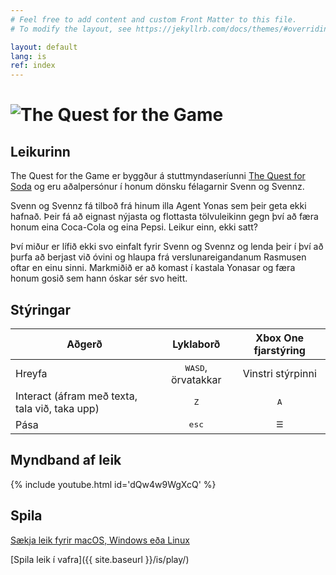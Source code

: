 ```yaml
---
# Feel free to add content and custom Front Matter to this file.
# To modify the layout, see https://jekyllrb.com/docs/themes/#overriding-theme-defaults

layout: default
lang: is
ref: index
---
```


<h1><img class="game-logo pixel-art" src="{{ site.baseurl }}/assets/img/the-quest-game-logo.png" alt="The Quest for the Game"></h1>

## Leikurinn

The Quest for the Game er byggður á stuttmyndaseríunni [The Quest for Soda](https://www.youtube.com/playlist?list=PLRPhs_MpGPlg9gD7TQp-APjz5g2SNIPe7) og eru aðalpersónur í honum dönsku félagarnir Svenn og Svennz.

Svenn og Svennz fá tilboð frá hinum illa Agent Yonas sem þeir geta ekki hafnað. Þeir fá að eignast nýjasta og flottasta tölvuleikinn gegn því að færa honum eina Coca-Cola og eina Pepsi. Leikur einn, ekki satt?

Því miður er lífið ekki svo einfalt fyrir Svenn og Svennz og lenda þeir í því að þurfa að berjast við óvini og hlaupa frá verslunareigandanum Rasmusen oftar en einu sinni. Markmiðið er að komast í kastala Yonasar og færa honum gosið sem hann óskar sér svo heitt.

## Stýringar

| Aðgerð                                         |          Lyklaborð          | Xbox One fjarstýring |
| ---------------------------------------------- | :-------------------------: | :------------------: |
| Hreyfa                                         | <kbd>WASD</kbd>, örvatakkar |  Vinstri stýrpinni   |
| Interact (áfram með texta, tala við, taka upp) |        <kbd>Z</kbd>         |     <kbd>A</kbd>     |
| Pása                                           |       <kbd>esc</kbd>        |  <kbd>&#9776;</kbd>  |

## Myndband af leik

{% include youtube.html id='dQw4w9WgXcQ' %}

## Spila

[Sækja leik fyrir macOS, Windows eða Linux](https://github.com/haframjolk/the-quest-game/releases)

[Spila leik í vafra]({{ site.baseurl }}/is/play/)

